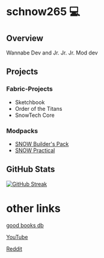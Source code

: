 # schnow265 💻

## Overview
Wannabe Dev and Jr. Jr. Jr. Mod dev


## Projects

### Fabric-Projects
* Sketchbook
* Order of the Titans
* SnowTech Core

### Modpacks
* [SNOW Builder's Pack](https://modrinth.com/modpack/snow-builders-pack)
* [SNOW Practical](https://modrinth.com/modpack/snow-practical)



##  GitHub Stats
[![GitHub Streak](http://github-readme-streak-stats.herokuapp.com?user=schnow265&theme=darcula)](https://git.io/streak-stats)

# other links
[good books db](https://schnow265.github.io/good-book-db/)

[YouTube](youtube.com/@schnow265)

[Reddit](reddit.com/u/tamschnow)
